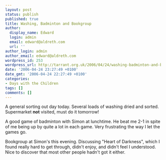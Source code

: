 ```yaml
---
layout: post
status: publish
published: true
title: Washing, Badminton and Bookgroup
author:
  display_name: Edward
  login: admin
  email: edward@aldreth.com
  url: ''
author_login: admin
author_email: edward@aldreth.com
wordpress_id: 253
wordpress_url: http://tarrant.org.uk/2006/04/24/washing-badminton-and-bookgroup/
date: '2006-04-24 23:27:49 +0100'
date_gmt: '2006-04-24 22:27:49 +0100'
categories:
- Days with the Children
tags: []
comments: []
---
```


A general sorting out day today. Several loads of washing dried and
sorted. Supermarket **not** visited, must do it tomorrow!

A good game of badminton with Simon at lunchtime. He beat me 2-1 in
spite of me being up by quite a lot in each game. Very frustrating the
way I let the games go.

Bookgroup at Simon\'s this evening. Discussing \"Heart of Darkness\",
which I found really hard to get through, didn\'t enjoy, and didn\'t
feel I understood. Nice to discover that most other people hadn\'t got
it either.

